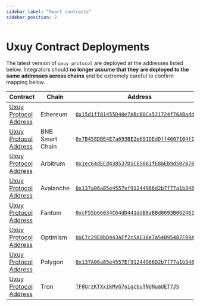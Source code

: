 ```yaml
---
sidebar_label: "Smart contracts"
sidebar_position: 2
---
```


# Uxuy Contract Deployments

The latest version of `uxuy protocol` are deployed at the addresses listed below. Integrators should **no longer assume that they are deployed to the same addresses across chains** and be extremely careful to confirm mapping below.

| **Contract**                                                                                                              | **Chain**       | **Address**                                                                                                                            |
| ------------------------------------------------------------------------------------------------------------------------- | --------------- | -------------------------------------------------------------------------------------------------------------------------------------- |
| [Uxuy Protocol Address](https://github.com/uxuycom/uxuy-protocol-contracts/blob/main/ethereum/contracts/UxuyProtocol.sol) | Ethereum        | [`0x15d1ff81455D40e7ABcB0Ca521724f76ABaddB0a`](https://etherscan.io/address/0x15d1ff81455D40e7ABcB0Ca521724f76ABaddB0a)                |
| [Uxuy Protocol Address](https://github.com/uxuycom/uxuy-protocol-contracts/blob/main/ethereum/contracts/UxuyProtocol.sol) | BNB Smart Chain | [`0x7B458DBE4E7a693BE2e691DEdDff4607104f1266`](https://bscscan.com/address/0x7B458DBE4E7a693BE2e691DEdDff4607104f1266)                 |
| [Uxuy Protocol Address](https://github.com/uxuycom/uxuy-protocol-contracts/blob/main/ethereum/contracts/UxuyProtocol.sol) | Arbitrum        | [`0x1ec64dECd438537D1CE5061fE8aEb9d5078788de`](https://arbiscan.io/address/0x1ec64dECd438537D1CE5061fE8aEb9d5078788de)                 |
| [Uxuy Protocol Address](https://github.com/uxuycom/uxuy-protocol-contracts/blob/main/ethereum/contracts/UxuyProtocol.sol) | Avalanche       | [`0x137a06a85e4557ef91244966d2b7f77a1b3481c3`](https://avascan.info/blockchain/all/address/0x137a06a85e4557ef91244966d2b7f77a1b3481c3) |
| [Uxuy Protocol Address](https://github.com/uxuycom/uxuy-protocol-contracts/blob/main/ethereum/contracts/UxuyProtocol.sol) | Fantom          | [`0xcF55b66034C64dD441ddB8aBBd8693B062461DFC`](https://ftmscan.com/address/0xcF55b66034C64dD441ddB8aBBd8693B062461DFC)                 |
| [Uxuy Protocol Address](https://github.com/uxuycom/uxuy-protocol-contracts/blob/main/ethereum/contracts/UxuyProtocol.sol) | Optimism        | [`0xC7c29E0bD443AFf2c5AE18e7a54B95487F09A1d8`](https://optimistic.etherscan.io/address/0xC7c29E0bD443AFf2c5AE18e7a54B95487F09A1d8)     |
| [Uxuy Protocol Address](https://github.com/uxuycom/uxuy-protocol-contracts/blob/main/ethereum/contracts/UxuyProtocol.sol) | Polygon         | [`0x137A06a85e4557Ef91244966D2b7f77a1b3481c3`](https://polygonscan.com/address/0x137A06a85e4557Ef91244966D2b7f77a1b3481c3)             |
| [Uxuy Protocol Address](https://github.com/uxuycom/uxuy-protocol-contracts/blob/main/ethereum/contracts/UxuyProtocol.sol) | Tron            | [`TF8UrzKTXx1kMyG7oigcbuTNUNuaUET7JS`](https://tronscan.io/#/contract/TF8UrzKTXx1kMyG7oigcbuTNUNuaUET7JS)                              |
